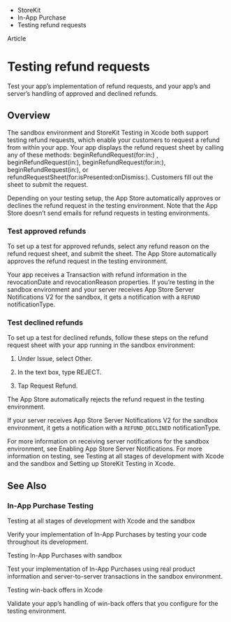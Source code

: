 

- StoreKit
- In-App Purchase
-  Testing refund requests 

Article

# Testing refund requests

Test your app’s implementation of refund requests, and your app’s and server’s handling of approved and declined refunds.

## Overview

The sandbox environment and StoreKit Testing in Xcode both support testing refund requests, which enable your customers to request a refund from within your app. Your app displays the refund request sheet by calling any of these methods: beginRefundRequest(for:in:) , beginRefundRequest(in:), beginRefundRequest(for:in:), beginRefundRequest(in:), or refundRequestSheet(for:isPresented:onDismiss:). Customers fill out the sheet to submit the request.

Depending on your testing setup, the App Store automatically approves or declines the refund request in the testing environment. Note that the App Store doesn’t send emails for refund requests in testing environments.

### Test approved refunds

To set up a test for approved refunds, select any refund reason on the refund request sheet, and submit the sheet. The App Store automatically approves the refund request in the testing environment.

Your app receives a Transaction with refund information in the revocationDate and revocationReason properties. If you’re testing in the sandbox environment and your server receives App Store Server Notifications V2 for the sandbox, it gets a notification with a `REFUND` notificationType.

### Test declined refunds

To set up a test for declined refunds, follow these steps on the refund request sheet with your app running in the sandbox environment:

1.  Under Issue, select Other.

2.  In the text box, type REJECT.

3.  Tap Request Refund.

The App Store automatically rejects the refund request in the testing environment.

If your server receives App Store Server Notifications V2 for the sandbox environment, it gets a notification with a `REFUND_DECLINED` notificationType.

For more information on receiving server notifications for the sandbox environment, see Enabling App Store Server Notifications. For more information on testing, see Testing at all stages of development with Xcode and the sandbox and Setting up StoreKit Testing in Xcode.

## See Also

### In-App Purchase Testing

Testing at all stages of development with Xcode and the sandbox

Verify your implementation of In-App Purchases by testing your code throughout its development.

Testing In-App Purchases with sandbox

Test your implementation of In-App Purchases using real product information and server-to-server transactions in the sandbox environment.

Testing win-back offers in Xcode

Validate your app’s handling of win-back offers that you configure for the testing environment.

